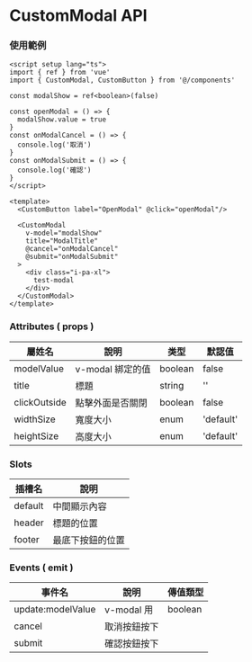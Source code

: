 # CustomModal API
### 使用範例
```vue
<script setup lang="ts">
import { ref } from 'vue'
import { CustomModal, CustomButton } from '@/components'

const modalShow = ref<boolean>(false)

const openModal = () => {
  modalShow.value = true
}
const onModalCancel = () => {
  console.log('取消')
}
const onModalSubmit = () => {
  console.log('確認')
}
</script>

<template>
  <CustomButton label="OpenModal" @click="openModal"/>

  <CustomModal
    v-model="modalShow"
    title="ModalTitle"
    @cancel="onModalCancel"
    @submit="onModalSubmit"
  >
    <div class="i-pa-xl">
      test-modal
    </div>
  </CustomModal>
</template>
```
### Attributes ( props )
| 屬姓名        | 說明             | 类型    | 默認值     |
| ------------ | ---------------- | ------- | --------- |
| modelValue   | v-modal 綁定的值  | boolean | false     |
| title        | 標題              | string  | ''       |
| clickOutside | 點擊外面是否關閉   | boolean | false    |
| widthSize    | 寬度大小          | enum    | 'default' |
| heightSize   | 高度大小          | enum    | 'default' |

### Slots
| 插槽名     | 說明            |
| --------- | --------------- |
| default   | 中間顯示內容     |
| header    | 標題的位置       |
| footer    | 最底下按鈕的位置  |

### Events ( emit )
| 事件名              | 說明         | 傳值類型  |
| ------------------ | ------------ | -------- |
| update:modelValue  | v-modal 用   | boolean  |
| cancel             | 取消按鈕按下  |          |
| submit             | 確認按鈕按下  |          |
